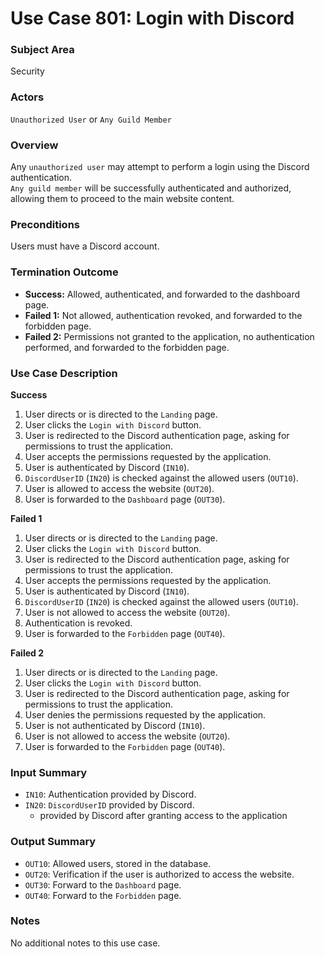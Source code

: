 # Use Case 801: Login with Discord

### Subject Area
Security

### Actors
`Unauthorized User` or `Any Guild Member`

### Overview
Any `unauthorized user` may attempt to perform a login using the Discord authentication.  
`Any guild member` will be successfully authenticated and authorized, allowing them to proceed to the main website content.

### Preconditions
Users must have a Discord account.

### Termination Outcome
- **Success:** Allowed, authenticated, and forwarded to the dashboard page.
- **Failed 1:** Not allowed, authentication revoked, and forwarded to the forbidden page.
- **Failed 2:** Permissions not granted to the application, no authentication performed, and forwarded to the forbidden page.

### Use Case Description
**Success**
1. User directs or is directed to the `Landing` page.
2. User clicks the `Login with Discord` button.
3. User is redirected to the Discord authentication page, asking for permissions to trust the application.
4. User accepts the permissions requested by the application.
5. User is authenticated by Discord (`IN10`).
6. `DiscordUserID` (`IN20`) is checked against the allowed users (`OUT10`).
7. User is allowed to access the website (`OUT20`).
8. User is forwarded to the `Dashboard` page (`OUT30`).

**Failed 1**
1. User directs or is directed to the `Landing` page.
2. User clicks the `Login with Discord` button.
3. User is redirected to the Discord authentication page, asking for permissions to trust the application.
4. User accepts the permissions requested by the application.
5. User is authenticated by Discord (`IN10`).
6. `DiscordUserID` (`IN20`) is checked against the allowed users (`OUT10`).
7. User is not allowed to access the website (`OUT20`).
8. Authentication is revoked.
9. User is forwarded to the `Forbidden` page (`OUT40`).

**Failed 2**
1. User directs or is directed to the `Landing` page.
2. User clicks the `Login with Discord` button.
3. User is redirected to the Discord authentication page, asking for permissions to trust the application.
4. User denies the permissions requested by the application.
5. User is not authenticated by Discord (`IN10`).
6. User is not allowed to access the website (`OUT20`).
7. User is forwarded to the `Forbidden` page (`OUT40`).

### Input Summary
- `IN10`: Authentication provided by Discord.
- `IN20`: `DiscordUserID` provided by Discord.
    - provided by Discord after granting access to the application

### Output Summary
- `OUT10`: Allowed users, stored in the database.
- `OUT20`: Verification if the user is authorized to access the website.
- `OUT30`: Forward to the `Dashboard` page.
- `OUT40`: Forward to the `Forbidden` page.

### Notes
No additional notes to this use case.